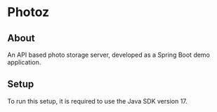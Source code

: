 # Photoz

## About

An API based photo storage server, developed as a Spring Boot demo application.

## Setup

To run this setup, it is required to use the Java SDK version 17. 